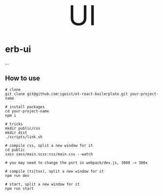 <p align="center">
  <a href="#" style="text-decoration: none;">
    <span style="font-size: 90px;">UI</span>
  </a>
</p>

# erb-ui

*...*

<!-- ![Why I don't use HMR](public/img/why-not-hmr.png) -->

<!-- <img src='public/img/why-not-hmr.png' width='100px' height='100px'> -->


## How to use

```
# clone
git clone git@github.com:igoist/et-react-boilerplate.git your-project-name

# install packages
cd your-project-name
npm i

# tricks
mkdir public/css
mkdir dist
./scripts/link.sh

# compile css, split a new window for it
cd public
sass sass/main.scss:css/main.css --watch

# you may need to change the port in webpack/dev.js, 3000 -> 300x

# compile (ts|tsx), split a new window for it
npm run dev

# start, split a new window for it
npm run start
```
